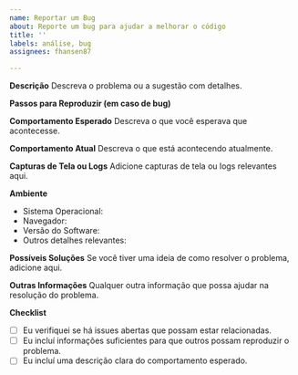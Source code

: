 ```yaml
---
name: Reportar um Bug
about: Reporte um bug para ajudar a melhorar o código
title: ''
labels: análise, bug
assignees: fhansen87

---
```


**Descrição**
Descreva o problema ou a sugestão com detalhes.

**Passos para Reproduzir (em caso de bug)**

**Comportamento Esperado**
Descreva o que você esperava que acontecesse.

**Comportamento Atual**
Descreva o que está acontecendo atualmente.

**Capturas de Tela ou Logs**
Adicione capturas de tela ou logs relevantes aqui.

**Ambiente**
- Sistema Operacional:
- Navegador:
- Versão do Software:
- Outros detalhes relevantes:

**Possíveis Soluções**
Se você tiver uma ideia de como resolver o problema, adicione aqui.

**Outras Informações**
Qualquer outra informação que possa ajudar na resolução do problema.

**Checklist**
- [ ] Eu verifiquei se há issues abertas que possam estar relacionadas.
- [ ] Eu incluí informações suficientes para que outros possam reproduzir o problema.
- [ ] Eu incluí uma descrição clara do comportamento esperado.
